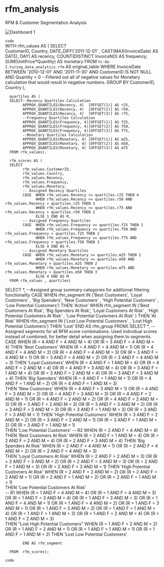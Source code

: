 # rfm_analysis
RFM &amp; Customer Segmentation Analysis


![Dashboard 1](https://github.com/user-attachments/assets/1e8cef1a-fb64-45af-8aaf-d7bc70d8ef7f)


`code`   
WITH  rfm_values AS (
      SELECT  
            CustomerID,
            Country,
            DATE_DIFF('2011-12-01' , CAST(MAX(InvoiceDate) AS DATE), DAY) AS recency,
            COUNT(DISTINCT InvoiceNO) AS frequency,
            SUM(UnitPrice*Quantity) AS monetary
      FROM  `tc-da-1.turing_data_analytics.rfm` AS original_table
      WHERE InvoiceDate BETWEEN '2010-12-01' AND '2011-11-30'
            AND CustomerID IS NOT NULL
            AND Quantity > 0 
            --Filtered out all of negative values for Monetary calculation that would result in negative numbers.
      GROUP BY CustomerID, Country ),

      quartiles AS (
      SELECT--Recency Quartiles Calculation
            APPROX_QUANTILES(Recency, 4)  [OFFSET(1)] AS r25,
            APPROX_QUANTILES(Recency, 4)  [OFFSET(2)] AS r50,
            APPROX_QUANTILES(Recency, 4)  [OFFSET(3)] AS r75,
            --Frequency Quartiles Calculation
            APPROX_QUANTILES(Frequency, 4)[OFFSET(1)] AS f25,
            APPROX_QUANTILES(Frequency, 4)[OFFSET(2)] AS f50,
            APPROX_QUANTILES(Frequency, 4)[OFFSET(3)] AS f75,
            --Monetary Quartiles Calculation
            APPROX_QUANTILES(Monetary, 4) [OFFSET(1)] AS m25,
            APPROX_QUANTILES(Monetary, 4) [OFFSET(2)] AS m50,
            APPROX_QUANTILES(Monetary, 4) [OFFSET(3)] AS m75
      FROM rfm_values),

      rfm_scores AS (
      SELECT 
            rfm_values.CustomerID,
            rfm_values.Country,
            rfm_values.Recency,
            rfm_values.Frequency,
            rfm_values.Monetary,
            -- Assigned Recency Quartiles
            CASE  WHEN rfm_values.Recency <= quartiles.r25 THEN 4
                  WHEN rfm_values.Recency <= quartiles.r50 AND rfm_values.Recency > quartiles.r25 THEN 3
                  WHEN rfm_values.Recency <= quartiles.r75 AND rfm_values.Recency > quartiles.r50 THEN 2
                  ELSE 1 END AS R,
            -- Assigned Frequency Quartiles
            CASE  WHEN rfm_values.Frequency <= quartiles.f25 THEN 1
                  WHEN rfm_values.Frequency <= quartiles.f50 AND rfm_values.Frequency > quartiles.f25 THEN 2
                  WHEN rfm_values.Frequency <= quartiles.f75 AND rfm_values.Frequency > quartiles.f50 THEN 3
                  ELSE 4 END AS F,
            -- Assigned Monetary Quartiles
            CASE  WHEN rfm_values.Monetary <= quartiles.m25 THEN 1
                  WHEN rfm_values.Monetary <= quartiles.m50 AND rfm_values.Monetary > quartiles.m25 THEN 2
                  WHEN rfm_values.Monetary <= quartiles.m75 AND rfm_values.Monetary > quartiles.m50 THEN 3
                  ELSE 4 END AS M
      FROM rfm_values , quartiles)

SELECT *, --Assigned group summary categories for additional filtering functionality
      CASE 
      WHEN rfm_segment IN ('Best Customers', 'Loyal Customers' , 'Big Spenders', 'New Customers' , 'High Potential Customers' , 'Low Potential Customers') THEN 'Active'
      WHEN rfm_segment IN ('Best Customers At Risk', 'Big Spenders At Risk', 'Loyal Customers At Risk' , 'High Potential Customers At Risk' , 'Low Potential Customers At Risk' ) THEN 'At Risk'
      WHEN rfm_segment IN ('Lost Low Potential Customers' , 'Lost High Potential Customers') THEN 'Lost'
      END AS rfm_group
FROM( SELECT *, -- Assigned segments for all RFM score combinations. Used individual scores instead of combined, for better detail when assigning them to segments.
      CASE  WHEN  (R = 4 AND F = 4 AND M = 4) OR
                  (R = 3 AND F = 4 AND M = 4)
                  THEN 'Best Customers'
            WHEN  (R = 4 AND F = 4 AND M = 1) OR
                  (R = 4 AND F = 4 AND M = 2) OR
                  (R = 4 AND F = 4 AND M = 3) OR
                  (R = 3 AND F = 4 AND M = 1) OR
                  (R = 3 AND F = 4 AND M = 2) OR
                  (R = 3 AND F = 4 AND M = 3)
                  THEN 'Loyal Customers'
            WHEN  (R = 4 AND F = 1 AND M = 4) OR
                  (R = 4 AND F = 2 AND M = 4) OR
                  (R = 4 AND F = 3 AND M = 4) OR
                  (R = 3 AND F = 1 AND M = 4) OR
                  (R = 3 AND F = 2 AND M = 4) OR
                  (R = 3 AND F = 3 AND M = 4) 
                  THEN 'Big Spenders'
            WHEN  (R = 4 AND F = 1 AND M = 1) OR
                  (R = 4 AND F = 1 AND M = 2) OR
                  (R = 4 AND F = 1 AND M = 3)  
                  THEN 'New Customers'
            WHEN  (R = 4 AND F = 3 AND M = 1) OR
                  (R = 4 AND F = 3 AND M = 2) OR
                  (R = 4 AND F = 3 AND M = 3) OR
                  (R = 4 AND F = 2 AND M = 1) OR
                  (R = 4 AND F = 2 AND M = 2) OR
                  (R = 4 AND F = 2 AND M = 3) OR
                  (R = 3 AND F = 2 AND M = 3) OR
                  (R = 3 AND F = 3 AND M = 2) OR 
                  (R = 3 AND F = 3 AND M = 3) OR 
                  (R = 3 AND F = 1 AND M = 3) OR 
                  (R = 3 AND F = 3 AND M = 1)
                  THEN 'High Potential Customers'
            WHEN  (R = 3 AND F = 2 AND M = 2) OR
                  (R = 3 AND F = 2 AND M = 1) OR 
                  (R = 3 AND F = 1 AND M = 2) OR
                  (R = 3 AND F = 1 AND M = 1)           
                  THEN 'Low Potential Customers'
      -- R2
            WHEN  (R = 2 AND F = 4 AND M = 4) 
                  THEN 'Best Customers At Risk'
            WHEN  (R = 2 AND F = 1 AND M = 4) OR
                  (R = 2 AND F = 2 AND M = 4) OR
                  (R = 2 AND F = 3 AND M = 4) 
                  THEN 'Big Spenders At Risk'
            WHEN  (R = 2 AND F = 4 AND M = 1) OR
                  (R = 2 AND F = 4 AND M = 2) OR
                  (R = 2 AND F = 4 AND M = 3)     
                  THEN 'Loyal Customers At Risk' 
            WHEN  (R = 2 AND F = 2 AND M = 3) OR
                  (R = 2 AND F = 3 AND M = 2) OR 
                  (R = 2 AND F = 3 AND M = 3) OR 
                  (R = 2 AND F = 1 AND M = 3) OR 
                  (R = 2 AND F = 3 AND M = 1) 
                  THEN 'High Potential Customers At Risk' 
            WHEN  (R = 2 AND F = 2 AND M = 2) OR
                  (R = 2 AND F = 2 AND M = 1) OR 
                  (R = 2 AND F = 1 AND M = 2) OR
                  (R = 2 AND F = 1 AND M = 1)           
                  THEN 'Low Potential Customers At Risk'      
      -- R1
            WHEN  (R = 1 AND F = 4 AND M = 4) OR
                  (R = 1 AND F = 4 AND M = 3) OR 
                  (R = 1 AND F = 3 AND M = 4) OR
                  (R = 1 AND F = 3 AND M = 3) OR 
                  (R = 1 AND F = 4 AND M = 1) OR
                  (R = 1 AND F = 4 AND M = 2) OR 
                  (R = 1 AND F = 3 AND M = 1) OR
                  (R = 1 AND F = 3 AND M = 2) OR
                  (R = 1 AND F = 1 AND M = 4) OR
                  (R = 1 AND F = 1 AND M = 3) OR 
                  (R = 1 AND F = 2 AND M = 4) OR
                  (R = 1 AND F = 2 AND M = 3)       
                  THEN "Lost High Potential Customers"
            WHEN  (R = 1 AND F = 2 AND M = 2) OR 
                  (R = 1 AND F = 2 AND M = 1) OR
                  (R = 1 AND F = 1 AND M = 1) OR
                  (R = 1 AND F = 1 AND M = 2)
                  THEN 'Lost Low Potential Customers'

            END AS rfm_segment 

      FROM  rfm_scores);
`code`
